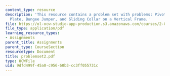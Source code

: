 ```yaml
---
content_type: resource
description: 'This resource contains a problem set with problems: Pivoting Tube, Sliding
  Plate, Bungee Jumper, and Sliding Collar on a Vertical Frame.'
file: https://ol-ocw-studio-app-production.s3.amazonaws.com/courses/2-003j-dynamics-and-control-i-spring-2007/9dfd499f45a0c95660b3cc3ff055731c_problemset2.pdf
file_type: application/pdf
learning_resource_types:
- Assignments
parent_title: Assignments
parent_type: CourseSection
resourcetype: Document
title: problemset2.pdf
type: OCWFile
uid: 9dfd499f-45a0-c956-60b3-cc3ff055731c
---
```

